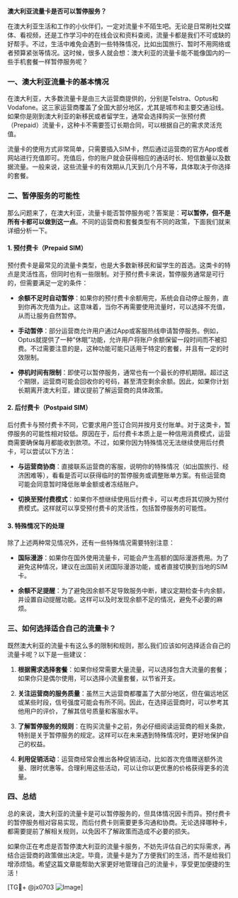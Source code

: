 **澳大利亚流量卡是否可以暂停服务？**

在澳大利亚生活和工作的小伙伴们，一定对流量卡不陌生吧。无论是日常刷社交媒体、看视频，还是工作学习中的在线会议和资料查阅，流量卡都是我们不可或缺的好帮手。不过，生活中难免会遇到一些特殊情况，比如出国旅行、暂时不用网络或者预算紧张等情况。这时候，很多人就会想：澳大利亚的流量卡能不能像国内的一些手机套餐一样暂停服务呢？

### 一、澳大利亚流量卡的基本情况

在澳大利亚，大多数流量卡是由三大运营商提供的，分别是Telstra、Optus和Vodafone。这三家运营商覆盖了全国大部分地区，尤其是城市和主要交通沿线。如果你是刚到澳大利亚的新移民或者留学生，通常会选择购买一张预付费（Prepaid）流量卡，这种卡不需要签订长期合同，可以根据自己的需求灵活充值。

流量卡的使用方式非常简单，只需要插入SIM卡，然后通过运营商的官方App或者网站进行充值即可。充值后，你的账户就会获得相应的通话时长、短信数量以及数据流量。一般来说，这些流量卡的有效期从几天到几个月不等，具体取决于你选择的套餐。

### 二、暂停服务的可能性

那么问题来了，在澳大利亚，流量卡能否暂停服务呢？答案是：**可以暂停，但不是所有卡都可以做到这一点**。不同的运营商和套餐类型有不同的政策，下面我们就来详细分析一下。

#### 1. **预付费卡（Prepaid SIM）**
预付费卡是最常见的流量卡类型，也是大多数新移民和留学生的首选。这类卡的特点是灵活性高，但同时也有一些限制。对于预付费卡来说，暂停服务通常是可行的，但需要满足一定的条件：

- **余额不足时自动暂停**：如果你的预付费卡余额用完，系统会自动停止服务，直到你再次充值为止。这意味着，当你不再需要使用流量时，可以选择不充值，从而让服务自然暂停。
  
- **手动暂停**：部分运营商允许用户通过App或客服热线申请暂停服务。例如，Optus就提供了一种“休眠”功能，允许用户将账户余额保留一段时间而不被扣费。不过需要注意的是，这种功能可能只适用于特定的套餐，并且有一定的时效限制。

- **停机时间有限制**：即使可以暂停服务，通常也有一个最长的停机期限。超过这个期限，运营商可能会回收你的号码，甚至清空剩余余额。因此，如果你计划长期离开澳大利亚，建议提前了解运营商的具体政策。

#### 2. **后付费卡（Postpaid SIM）**
后付费卡与预付费卡不同，它要求用户签订合同并按月支付账单。对于这类卡，暂停服务的可能性相对较低。原因在于，后付费卡本质上是一种信用消费模式，运营商需要确保每月都能收到款项。不过，如果你因为特殊情况无法继续使用后付费卡，可以尝试以下方法：

- **与运营商协商**：直接联系运营商的客服，说明你的特殊情况（如出国旅行、经济困难等），看看是否可以获得临时的暂停服务或调整账单方案。有些运营商可能会同意暂时降低账单金额或者冻结账户。

- **切换至预付费模式**：如果你不想继续使用后付费卡，可以考虑将其切换为预付费模式。这样就可以享受预付费卡的灵活性，包括暂停服务的可能性。

#### 3. **特殊情况下的处理**
除了上述两种常见情况外，还有一些特殊情况需要特别注意：

- **国际漫游**：如果你在国外使用流量卡，可能会产生高额的国际漫游费用。为了避免这种情况，建议在出国前关闭国际漫游功能，或者直接切换到当地的SIM卡。

- **余额不足提醒**：为了避免因余额不足导致服务中断，建议定期检查卡内余额，并设置自动提醒功能。这样可以及时发现余额不足的情况，避免不必要的麻烦。

### 三、如何选择适合自己的流量卡？

既然澳大利亚的流量卡有这么多的限制和规则，那么我们应该如何选择适合自己的流量卡呢？以下是一些建议：

1. **根据需求选择套餐**：如果你经常需要大量流量，可以选择包含大流量的套餐；如果你只是偶尔使用，可以选择小流量套餐，以节省开支。

2. **关注运营商的服务质量**：虽然三大运营商都覆盖了大部分地区，但在偏远地区或某些时段，信号强度可能会有所不同。因此，在选择运营商时，可以参考其他用户的评价，了解其信号质量和客服水平。

3. **了解暂停服务的规则**：在购买流量卡之前，务必仔细阅读运营商的相关条款，特别是关于暂停服务的规定。这样可以在未来遇到特殊情况时，更好地保护自己的权益。

4. **利用促销活动**：运营商经常会推出各种促销活动，比如首次充值赠送额外流量、限时优惠等。合理利用这些活动，可以让你以更优惠的价格获得更多的流量。

### 四、总结

总的来说，澳大利亚的流量卡是可以暂停服务的，但具体情况因卡而异。预付费卡的暂停服务相对容易实现，而后付费卡则需要更多沟通和协商。无论选择哪种卡，都需要提前了解相关规则，以免因不了解政策而造成不必要的损失。

如果你正在考虑是否暂停澳大利亚的流量卡服务，不妨先评估自己的实际需求，再结合运营商的政策做出决定。毕竟，流量卡是为了方便我们的生活，而不是给我们增添烦恼。希望这篇文章能帮助大家更好地管理自己的流量卡，享受更加便捷的生活！

[TG💪+ @jx0703 ![Image](https://github.com/user-attachments/assets/dbca1d08-cadb-493c-b0ec-ad6f7a83f270)]
